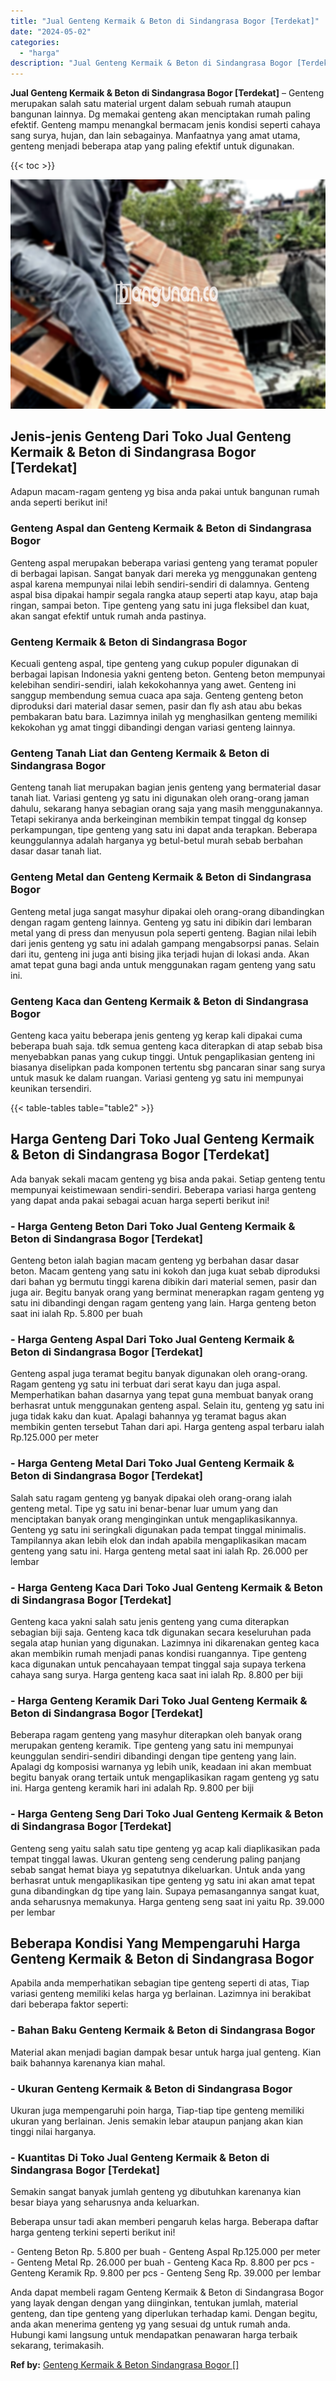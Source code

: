```yaml
---
title: "Jual Genteng Kermaik & Beton di Sindangrasa Bogor [Terdekat]"
date: "2024-05-02"
categories: 
  - "harga"
description: "Jual Genteng Kermaik & Beton di Sindangrasa Bogor [Terdekat]. Anda dapat membeli ragam Genteng Kermaik & Beton di Sindangrasa Bogor yang layak dengan dengan..."
---
```


**Jual Genteng Kermaik & Beton di Sindangrasa Bogor \[Terdekat\]** – Genteng merupakan salah satu material urgent dalam sebuah rumah ataupun bangunan lainnya. Dg memakai genteng akan menciptakan rumah paling efektif. Genteng mampu menangkal bermacam jenis kondisi seperti cahaya sang surya, hujan, dan lain sebagainya. Manfaatnya yang amat utama, genteng menjadi beberapa atap yang paling efektif untuk digunakan.

{{< toc >}}

![Jual Genteng Kermaik & Beton di Sindangrasa Bogor [Terdekat]](/images/genteng-minimalis-murah15.png)

## Jenis-jenis Genteng Dari Toko Jual Genteng Kermaik & Beton di Sindangrasa Bogor \[Terdekat\]

Adapun macam-ragam genteng yg bisa anda pakai untuk bangunan rumah anda seperti berikut ini!

### Genteng Aspal dan Genteng Kermaik & Beton di Sindangrasa Bogor

Genteng aspal merupakan beberapa variasi genteng yang teramat populer di berbagai lapisan. Sangat banyak dari mereka yg menggunakan genteng aspal karena mempunyai nilai lebih sendiri-sendiri di dalamnya. Genteng aspal bisa dipakai hampir segala rangka ataup seperti atap kayu, atap baja ringan, sampai beton. Tipe genteng yang satu ini juga fleksibel dan kuat, akan sangat efektif untuk rumah anda pastinya.

### Genteng Kermaik & Beton di Sindangrasa Bogor

Kecuali genteng aspal, tipe genteng yang cukup populer digunakan di berbagai lapisan Indonesia yakni genteng beton. Genteng beton mempunyai kelebihan sendiri-sendiri, ialah kekokohannya yang awet. Genteng ini sanggup membendung semua cuaca apa saja. Genteng genteng beton diproduksi dari material dasar semen, pasir dan fly ash atau abu bekas pembakaran batu bara. Lazimnya inilah yg menghasilkan genteng memiliki kekokohan yg amat tinggi dibandingi dengan variasi genteng lainnya.

### Genteng Tanah Liat dan Genteng Kermaik & Beton di Sindangrasa Bogor

Genteng tanah liat merupakan bagian jenis genteng yang bermaterial dasar tanah liat. Variasi genteng yg satu ini digunakan oleh orang-orang jaman dahulu, sekarang hanya sebagian orang saja yang masih menggunakannya. Tetapi sekiranya anda berkeinginan membikin tempat tinggal dg konsep perkampungan, tipe genteng yang satu ini dapat anda terapkan. Beberapa keunggulannya adalah harganya yg betul-betul murah sebab berbahan dasar dasar tanah liat.

### Genteng Metal dan Genteng Kermaik & Beton di Sindangrasa Bogor

Genteng metal juga sangat masyhur dipakai oleh orang-orang dibandingkan dengan ragam genteng lainnya. Genteng yg satu ini dibikin dari lembaran metal yang di press dan menyusun pola seperti genteng. Bagian nilai lebih dari jenis genteng yg satu ini adalah gampang mengabsorpsi panas. Selain dari itu, genteng ini juga anti bising jika terjadi hujan di lokasi anda. Akan amat tepat guna bagi anda untuk menggunakan ragam genteng yang satu ini.

### Genteng Kaca dan Genteng Kermaik & Beton di Sindangrasa Bogor

Genteng kaca yaitu beberapa jenis genteng yg kerap kali dipakai cuma beberapa buah saja. tdk semua genteng kaca diterapkan di atap sebab bisa menyebabkan panas yang cukup tinggi. Untuk pengaplikasian genteng ini biasanya diselipkan pada komponen tertentu sbg pancaran sinar sang surya untuk masuk ke dalam ruangan. Variasi genteng yg satu ini mempunyai keunikan tersendiri.

{{< table-tables table="table2" >}}

## Harga Genteng Dari Toko Jual Genteng Kermaik & Beton di Sindangrasa Bogor \[Terdekat\]

Ada banyak sekali macam genteng yg bisa anda pakai. Setiap genteng tentu mempunyai keistimewaan sendiri-sendiri. Beberapa variasi harga genteng yang dapat anda pakai sebagai acuan harga seperti berikut ini!

### \- Harga Genteng Beton Dari Toko Jual Genteng Kermaik & Beton di Sindangrasa Bogor \[Terdekat\]

Genteng beton ialah bagian macam genteng yg berbahan dasar dasar beton. Macam genteng yang satu ini kokoh dan juga kuat sebab diproduksi dari bahan yg bermutu tinggi karena dibikin dari material semen, pasir dan juga air. Begitu banyak orang yang berminat menerapkan ragam genteng yg satu ini dibandingi dengan ragam genteng yang lain. Harga genteng beton saat ini ialah Rp. 5.800 per buah

### \- Harga Genteng Aspal Dari Toko Jual Genteng Kermaik & Beton di Sindangrasa Bogor \[Terdekat\]

Genteng aspal juga teramat begitu banyak digunakan oleh orang-orang. Ragam genteng yg satu ini terbuat dari serat kayu dan juga aspal. Memperhatikan bahan dasarnya yang tepat guna membuat banyak orang berhasrat untuk menggunakan genteng aspal. Selain itu, genteng yg satu ini juga tidak kaku dan kuat. Apalagi bahannya yg teramat bagus akan membikin genten tersebut Tahan dari api. Harga genteng aspal terbaru ialah Rp.125.000 per meter

### \- Harga Genteng Metal Dari Toko Jual Genteng Kermaik & Beton di Sindangrasa Bogor \[Terdekat\]

Salah satu ragam genteng yg banyak dipakai oleh orang-orang ialah genteng metal. Tipe yg satu ini benar-benar luar umum yang dan menciptakan banyak orang menginginkan untuk mengaplikasikannya. Genteng yg satu ini seringkali digunakan pada tempat tinggal minimalis. Tampilannya akan lebih elok dan indah apabila mengaplikasikan macam genteng yang satu ini. Harga genteng metal saat ini ialah Rp. 26.000 per lembar

### \- Harga Genteng Kaca Dari Toko Jual Genteng Kermaik & Beton di Sindangrasa Bogor \[Terdekat\]

Genteng kaca yakni salah satu jenis genteng yang cuma diterapkan sebagian biji saja. Genteng kaca tdk digunakan secara keseluruhan pada segala atap hunian yang digunakan. Lazimnya ini dikarenakan genteg kaca akan membikin rumah menjadi panas kondisi ruangannya. Tipe genteng kaca digunakan untuk pencahayaan tempat tinggal saja supaya terkena cahaya sang surya. Harga genteng kaca saat ini ialah Rp. 8.800 per biji

### \- Harga Genteng Keramik Dari Toko Jual Genteng Kermaik & Beton di Sindangrasa Bogor \[Terdekat\]

Beberapa ragam genteng yang masyhur diterapkan oleh banyak orang merupakan genteng keramik. Tipe genteng yang satu ini mempunyai keunggulan sendiri-sendiri dibandingi dengan tipe genteng yang lain. Apalagi dg komposisi warnanya yg lebih unik, keadaan ini akan membuat begitu banyak orang tertaik untuk mengaplikasikan ragam genteng yg satu ini. Harga genteng keramik hari ini adalah Rp. 9.800 per biji

### \- Harga Genteng Seng Dari Toko Jual Genteng Kermaik & Beton di Sindangrasa Bogor \[Terdekat\]

Genteng seng yaitu salah satu tipe genteng yg acap kali diaplikasikan pada tempat tinggal lawas. Ukuran genteng seng cenderung paling panjang sebab sangat hemat biaya yg sepatutnya dikeluarkan. Untuk anda yang berhasrat untuk mengaplikasikan tipe genteng yg satu ini akan amat tepat guna dibandingkan dg tipe yang lain. Supaya pemasangannya sangat kuat, anda seharusnya memakunya. Harga genteng seng saat ini yaitu Rp. 39.000 per lembar

## Beberapa Kondisi Yang Mempengaruhi Harga Genteng Kermaik & Beton di Sindangrasa Bogor

Apabila anda memperhatikan sebagian tipe genteng seperti di atas, Tiap variasi genteng memiliki kelas harga yg berlainan. Lazimnya ini berakibat dari beberapa faktor seperti:

### \- Bahan Baku Genteng Kermaik & Beton di Sindangrasa Bogor

Material akan menjadi bagian dampak besar untuk harga jual genteng. Kian baik bahannya karenanya kian mahal.

### \- Ukuran Genteng Kermaik & Beton di Sindangrasa Bogor

Ukuran juga mempengaruhi poin harga, Tiap-tiap tipe genteng memiliki ukuran yang berlainan. Jenis semakin lebar ataupun panjang akan kian tinggi nilai harganya.

### \- Kuantitas Di Toko Jual Genteng Kermaik & Beton di Sindangrasa Bogor \[Terdekat\]

Semakin sangat banyak jumlah genteng yg dibutuhkan karenanya kian besar biaya yang seharusnya anda keluarkan.

Beberapa unsur tadi akan memberi pengaruh kelas harga. Beberapa daftar harga genteng terkini seperti berikut ini!

\- Genteng Beton Rp. 5.800 per buah - Genteng Aspal Rp.125.000 per meter - Genteng Metal Rp. 26.000 per buah - Genteng Kaca Rp. 8.800 per pcs - Genteng Keramik Rp. 9.800 per pcs - Genteng Seng Rp. 39.000 per lembar

Anda dapat membeli ragam Genteng Kermaik & Beton di Sindangrasa Bogor yang layak dengan dengan yang diinginkan, tentukan jumlah, material genteng, dan tipe genteng yang diperlukan terhadap kami. Dengan begitu, anda akan menerima genteng yg yang sesuai dg untuk rumah anda. Hubungi kami langsung untuk mendapatkan penawaran harga terbaik sekarang, terimakasih.

**Ref by:**  [Genteng Kermaik & Beton  Sindangrasa Bogor []](https://id.wikipedia.org/wiki/Genteng)
